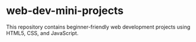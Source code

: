 # web-dev-mini-projects
This repository contains beginner-friendly web development projects using HTML5, CSS, and JavaScript.
